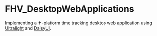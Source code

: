 # FHV_DesktopWebApplications
Implementing a ✝-platform time tracking desktop web application using [Ultralight](https://ultralig.ht) and [DaisyUI](https://daisyui.com).

